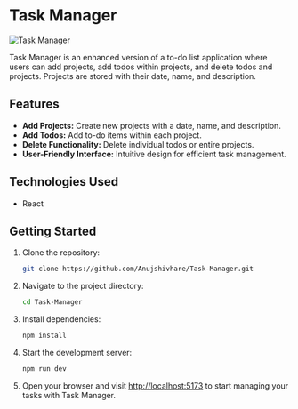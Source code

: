 # Task Manager

![Task Manager](https://i.ibb.co/5YMbFXg/Task-Manager.png)

Task Manager is an enhanced version of a to-do list application where users can add projects, add todos within projects, and delete todos and projects. Projects are stored with their date, name, and description.

## Features

- **Add Projects:** Create new projects with a date, name, and description.
- **Add Todos:** Add to-do items within each project.
- **Delete Functionality:** Delete individual todos or entire projects.
- **User-Friendly Interface:** Intuitive design for efficient task management.

## Technologies Used

- React

## Getting Started

1. Clone the repository:

    ```bash
    git clone https://github.com/Anujshivhare/Task-Manager.git
    ```

2. Navigate to the project directory:

    ```bash
    cd Task-Manager
    ```

3. Install dependencies:

    ```bash
    npm install
    ```

4. Start the development server:

    ```bash
    npm run dev
    ```

5. Open your browser and visit [http://localhost:5173](http://localhost:5173) to start managing your tasks with Task Manager.
